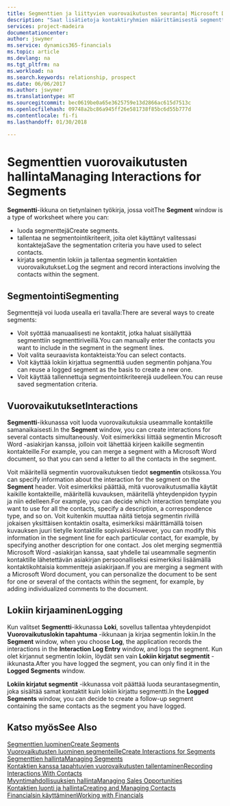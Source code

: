 ```yaml
---
title: Segmenttien ja liittyvien vuorovaikutusten seuranta| Microsoft Docs
description: "Saat lisätietoja kontaktiryhmien määrittämisestä segmenttejä luomalla ja segmenttien vuorovaikutusten määrittämisestä."
services: project-madeira
documentationcenter: 
author: jswymer
ms.service: dynamics365-financials
ms.topic: article
ms.devlang: na
ms.tgt_pltfrm: na
ms.workload: na
ms.search.keywords: relationship, prospect
ms.date: 06/06/2017
ms.author: jswymer
ms.translationtype: HT
ms.sourcegitcommit: bec0619be0a65e3625759e13d2866ac615d7513c
ms.openlocfilehash: 09748a2bc86a945ff26e581738f85bc6d55b777d
ms.contentlocale: fi-fi
ms.lasthandoff: 01/30/2018

---
```

# <a name="managing-interactions-for-segments"></a><span data-ttu-id="31f9c-103">Segmenttien vuorovaikutusten hallinta</span><span class="sxs-lookup"><span data-stu-id="31f9c-103">Managing Interactions for Segments</span></span>
<span data-ttu-id="31f9c-104">**Segmentti**-ikkuna on tietynlainen työkirja, jossa voit</span><span class="sxs-lookup"><span data-stu-id="31f9c-104">The **Segment** window is a type of worksheet where you can:</span></span>

* <span data-ttu-id="31f9c-105">luoda segmenttejä</span><span class="sxs-lookup"><span data-stu-id="31f9c-105">Create segments.</span></span>
* <span data-ttu-id="31f9c-106">tallentaa ne segmentointikriteerit, joita olet käyttänyt valitessasi kontakteja</span><span class="sxs-lookup"><span data-stu-id="31f9c-106">Save the segmentation criteria you have used to select contacts.</span></span>
* <span data-ttu-id="31f9c-107">kirjata segmentin lokiin ja tallentaa segmentin kontaktien vuorovaikutukset.</span><span class="sxs-lookup"><span data-stu-id="31f9c-107">Log the segment and record interactions involving the contacts within the segment.</span></span>

## <a name="segmenting"></a><span data-ttu-id="31f9c-108">Segmentointi</span><span class="sxs-lookup"><span data-stu-id="31f9c-108">Segmenting</span></span>
<span data-ttu-id="31f9c-109">Segmenttejä voi luoda usealla eri tavalla:</span><span class="sxs-lookup"><span data-stu-id="31f9c-109">There are several ways to create segments:</span></span>

* <span data-ttu-id="31f9c-110">Voit syöttää manuaalisesti ne kontaktit, jotka haluat sisällyttää segmenttiin segmenttiriveillä.</span><span class="sxs-lookup"><span data-stu-id="31f9c-110">You can manually enter the contacts you want to include in the segment in the segment lines.</span></span>
* <span data-ttu-id="31f9c-111">Voit valita seuraavista kontakteista:</span><span class="sxs-lookup"><span data-stu-id="31f9c-111">You can select contacts.</span></span>
* <span data-ttu-id="31f9c-112">Voit käyttää lokiin kirjattua segmenttiä uuden segmentin pohjana.</span><span class="sxs-lookup"><span data-stu-id="31f9c-112">You can reuse a logged segment as the basis to create a new one.</span></span>
* <span data-ttu-id="31f9c-113">Voit käyttää tallennettuja segmentointikriteerejä uudelleen.</span><span class="sxs-lookup"><span data-stu-id="31f9c-113">You can reuse saved segmentation criteria.</span></span>

## <a name="interactions"></a><span data-ttu-id="31f9c-114">Vuorovaikutukset</span><span class="sxs-lookup"><span data-stu-id="31f9c-114">Interactions</span></span>
<span data-ttu-id="31f9c-115">**Segmentti**-ikkunassa voit luoda vuorovaikutuksia useammalle kontaktille samanaikaisesti.</span><span class="sxs-lookup"><span data-stu-id="31f9c-115">In the **Segment** window, you can create interactions for several contacts simultaneously.</span></span> <span data-ttu-id="31f9c-116">Voit esimerkiksi liittää segmentin Microsoft Word -asiakirjan kanssa, jolloin voit lähettää kirjeen kaikille segmentin kontakteille.</span><span class="sxs-lookup"><span data-stu-id="31f9c-116">For example, you can merge a segment with a Microsoft Word document, so that you can send a letter to all the contacts in the segment.</span></span>

<span data-ttu-id="31f9c-117">Voit määritellä segmentin vuorovaikutuksen tiedot **segmentin** otsikossa.</span><span class="sxs-lookup"><span data-stu-id="31f9c-117">You can specify information about the interaction for the segment on the **Segment** header.</span></span> <span data-ttu-id="31f9c-118">Voit esimerkiksi päättää, mitä vuorovaikutusmallia käytät kaikille kontakteille, määritellä kuvauksen, määritellä yhteydenpidon tyypin ja niin edelleen.</span><span class="sxs-lookup"><span data-stu-id="31f9c-118">For example, you can decide which interaction template you want to use for all the contacts, specify a description, a correspondence type, and so on.</span></span> <span data-ttu-id="31f9c-119">Voit kuitenkin muuttaa näitä tietoja segmentin rivillä jokaisen yksittäisen kontaktin osalta, esimerkiksi määrittämällä toisen kuvauksen juuri tietylle kontaktille sopivaksi.</span><span class="sxs-lookup"><span data-stu-id="31f9c-119">However, you can modify this information in the segment line for each particular contact, for example, by specifying another description for one contact.</span></span> <span data-ttu-id="31f9c-120">Jos olet merging segmenttiä Microsoft Word -asiakirjan kanssa, saat yhdelle tai useammalle segmentin kontaktille lähetettävän asiakirjan persoonalliseksi esimerkiksi lisäämällä kontaktikohtaisia kommentteja asiakirjaan.</span><span class="sxs-lookup"><span data-stu-id="31f9c-120">If you are merging a segment with a Microsoft Word document, you can personalize the document to be sent for one or several of the contacts within the segment, for example, by adding individualized comments to the document.</span></span>

## <a name="logging"></a><span data-ttu-id="31f9c-121">Lokiin kirjaaminen</span><span class="sxs-lookup"><span data-stu-id="31f9c-121">Logging</span></span>
<span data-ttu-id="31f9c-122">Kun valitset **Segmentti**-ikkunassa **Loki**, sovellus tallentaa yhteydenpidot **Vuorovaikutuslokin tapahtuma** -ikkunaan ja kirjaa segmentin lokiin.</span><span class="sxs-lookup"><span data-stu-id="31f9c-122">In the **Segment** window, when you choose **Log**, the application records the interactions in the **Interaction Log Entry** window, and logs the segment.</span></span> <span data-ttu-id="31f9c-123">Kun olet kirjannut segmentin lokiin, löydät sen vain **Lokiin kirjatut segmentit** -ikkunasta.</span><span class="sxs-lookup"><span data-stu-id="31f9c-123">After you have logged the segment, you can only find it in the **Logged Segments** window.</span></span>

<span data-ttu-id="31f9c-124">**Lokiin kirjatut segmentit** -ikkunassa voit päättää luoda seurantasegmentin, joka sisältää samat kontaktit kuin lokiin kirjattu segmentti.</span><span class="sxs-lookup"><span data-stu-id="31f9c-124">In the **Logged Segments** window, you can decide to create a follow-up segment containing the same contacts as the segment you have logged.</span></span>

## <a name="see-also"></a><span data-ttu-id="31f9c-125">Katso myös</span><span class="sxs-lookup"><span data-stu-id="31f9c-125">See Also</span></span>
[<span data-ttu-id="31f9c-126">Segmenttien luominen</span><span class="sxs-lookup"><span data-stu-id="31f9c-126">Create Segments</span></span>](marketing-how-create-segment.md)  
[<span data-ttu-id="31f9c-127">Vuorovaikutusten luominen segmenteille</span><span class="sxs-lookup"><span data-stu-id="31f9c-127">Create Interactions for Segments</span></span>](marketing-how-create-interactions.md)  
[<span data-ttu-id="31f9c-128">Segmenttien hallinta</span><span class="sxs-lookup"><span data-stu-id="31f9c-128">Managing Segments</span></span>](marketing-segments.md)  
[<span data-ttu-id="31f9c-129">Kontaktien kanssa tapahtuvien vuorovaikutusten tallentaminen</span><span class="sxs-lookup"><span data-stu-id="31f9c-129">Recording Interactions With Contacts</span></span>](marketing-interactions.md)  
[<span data-ttu-id="31f9c-130">Myyntimahdollisuuksien hallinta</span><span class="sxs-lookup"><span data-stu-id="31f9c-130">Managing Sales Opportunities</span></span>](marketing-manage-sales-opportunities.md)  
[<span data-ttu-id="31f9c-131">Kontaktien luonti ja hallinta</span><span class="sxs-lookup"><span data-stu-id="31f9c-131">Creating and Managing Contacts</span></span>](marketing-contacts.md)  
[<span data-ttu-id="31f9c-132">Financialsin käyttäminen</span><span class="sxs-lookup"><span data-stu-id="31f9c-132">Working with Financials</span></span>](ui-work-product.md)

